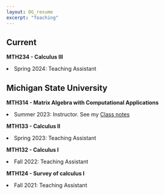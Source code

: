 ```yaml
---
layout: OG_resume
excerpt: "Teaching"
---
```


## Current

<p>
<strong> MTH234 - Calculus III </strong> <br>
 <li> Spring 2024: Teaching Assistant </li>
</p>

## Michigan State University

<p>
<strong> MTH314 - Matrix Algebra with
Computational Applications </strong> <br>
 <li> Summer 2023: Instructor. See my <a href="https://michiganstate-my.sharepoint.com/:o:/g/personal/olaveher_msu_edu/Eizk9r3ulUJKsnaMmt6O_MIBU5LGPPLVzmhI2309iSLMEg?e=QaJvKk" target=_blank > Class notes </a> </li>
</p>

<p>
<strong> MTH133 - Calculus II </strong> <br>
 <li> Spring 2023: Teaching Assistant </li>
</p>

<p>
<strong> MTH132 - Calculus I </strong> <br>
 <li> Fall 2022: Teaching Assistant </li>
</p>

<p>
<strong> MTH124 - Survey of calculus I </strong> <br>
 <li> Fall 2021: Teaching Assistant </li>
</p>
